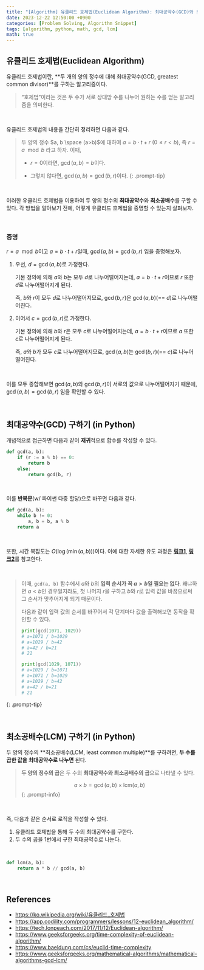 ```yaml
---
title: "[Algorithm] 유클리드 호제법(Euclidean Algorithm): 최대공약수(GCD)와 최소공배수(LCM) 구하기"
date: 2023-12-22 12:50:00 +0900
categories: [Problem Solving, Algorithm Snippet]
tags: [algorithm, python, math, gcd, lcm]
math: true
---
```


## 유클리드 호제법(Euclidean Algorithm)

유클리드 호제법이란, **두 개의 양의 정수에 대해 최대공약수(GCD, greatest common divisor)**를 구하는 알고리즘이다.

> “호제법”이라는 것은 두 수가 서로 상대방 수를 나누어 원하는 수를 얻는 알고리즘을 의미한다.

<br>

유클리드 호제법의 내용을 간단히 정리하면 다음과 같다.

> 두 양의 정수 $a, b \space (a>b)$에 대하여 $a=b \cdot t+r$ $(0\le r<b)$, 즉 $r =a\mod b$ 라고 하자. 이때,
>
> - $r=0$이라면, $\gcd (a, b)=b$이다.
> 
> - 그렇지 않다면, $\gcd(a, b)=\gcd(b, r)$이다.
{: .prompt-tip}

<br>

이러한 유클리드 호제법을 이용하여 두 양의 정수의 **최대공약수**와 **최소공배수**를 구할 수 있다. 각 방법을 알아보기 전에, 어떻게 유클리드 호제법을 증명할 수 있는지 살펴보자.

<br>

### 증명

<span class="shlb">$r=a \mod b$</span>이고 <span class="shlb">$a=b\cdot t +r$</span>일때, <span class="shl">$\gcd(a, b)=\gcd(b, r)$</span> 임을 증명해보자.

1. 우선, $d=\gcd(a,b)$로 가정한다.
    
    기본 정의에 의해 $a$와 $b$는 모두 $d$로 나누어떨어지는데, $a =b\cdot t+r$이므로 $r$ 또한 $d$로 나누어떨어지게 된다.
    
    즉, $b$와 $r$이 모두 $d$로 나누어떨어지므로, $\gcd(b,r)$은 $\gcd(a, b)$(== $d$)로 나누어떨어진다.
    
2. 이어서 $c=\gcd(b, r)$로 가정한다.
    
    기본 정의에 의해 $b$와 $r$은 모두 $c$로 나누어떨어지는데, $a=b\cdot t+r$이므로 $a$ 또한 $c$로 나누어떨어지게 된다.
    
    즉, $a$와 $b$가 모두 $c$로 나누어떨어지므로, $\gcd(a,b)$는 $\gcd(b,r)$(== $c$)로 나누어떨어진다.
    
<br>

이를 모두 종합해보면 <span class="shlp">$\gcd(a,b)$와 $\gcd(b,r)$이 서로의 값으로 나누어떨어지기 때문</span>에, <span class="shl">$\gcd(a,b)=\gcd(b,r)$</span> 임을 확인할 수 있다.

<br>

## 최대공약수(GCD) 구하기 (in Python)

개념적으로 접근하면 다음과 같이 **재귀**적으로 함수를 작성할 수 있다.

```python
def gcd(a, b):
    if (r := a % b) == 0:
        return b
    else:
        return gcd(b, r)
```

<br>

이를 **반복문**(w/ 파이썬 다중 할당)으로 바꾸면 다음과 같다.

```python
def gcd(a, b):
    while b != 0:
        a, b = b, a % b
    return a
```

<br>

또한, 시간 복잡도는 <span class="hl">$O(\log(\min(a,b)))$</span>이다. 이에 대한 자세한 유도 과정은 **[링크1](https://www.baeldung.com/cs/euclid-time-complexity#ea-div-complexity)**, [**링크2**](https://www.geeksforgeeks.org/time-complexity-of-euclidean-algorithm/)를 참고한다.

<br>

> 이때, `gcd(a, b)` 함수에서 $a$와 $b$의 **입력 순서가 꼭 $a>b$일 필요는 없다**. 왜냐하면 $a <b$인 경우일지라도, 첫 나머지 $r$을 구하고 $b$와 $r$로 입력 값을 바꿈으로써 그 순서가 맞추어지게 되기 때문이다.
>
> 다음과 같이 입력 값의 순서를 바꾸어서 각 단계마다 값을 출력해보면 동작을 확인할 수 있다.
>
> ```python
> print(gcd(1071, 1029))
> # a=1071 / b=1029
> # a=1029 / b=42
> # a=42 / b=21
> # 21
> 
> print(gcd(1029, 1071))
> # a=1029 / b=1071
> # a=1071 / b=1029
> # a=1029 / b=42
> # a=42 / b=21
> # 21
> ```
{: .prompt-tip}

<br>

## 최소공배수(LCM) 구하기 (in Python)

두 양의 정수의 **최소공배수(LCM, least common multiple)**를 구하려면, **두 수를 곱한 값을 최대공약수로 나누면** 된다.

> **두 양의 정수의 곱**은 두 수의 **최대공약수와 최소공배수의 곱**으로 나타낼 수 있다.
>
> $$
> a\times b=\gcd(a, b) \times \text{lcm}(a,b)
> $$
{: .prompt-info}

<br>

즉, 다음과 같은 순서로 로직을 작성할 수 있다.

1. 유클리드 호제법을 통해 두 수의 최대공약수를 구한다.
2. 두 수의 곱을 1번에서 구한 최대공약수로 나눈다.

<br>

```python
def lcm(a, b):
    return a * b // gcd(a, b)
```

<br>

## References

- <https://ko.wikipedia.org/wiki/유클리드_호제법>
- <https://app.codility.com/programmers/lessons/12-euclidean_algorithm/>
- <https://tech.lonpeach.com/2017/11/12/Euclidean-algorithm/>
- <https://www.geeksforgeeks.org/time-complexity-of-euclidean-algorithm/>
- <https://www.baeldung.com/cs/euclid-time-complexity>
- <https://www.geeksforgeeks.org/mathematical-algorithms/mathematical-algorithms-gcd-lcm/>
